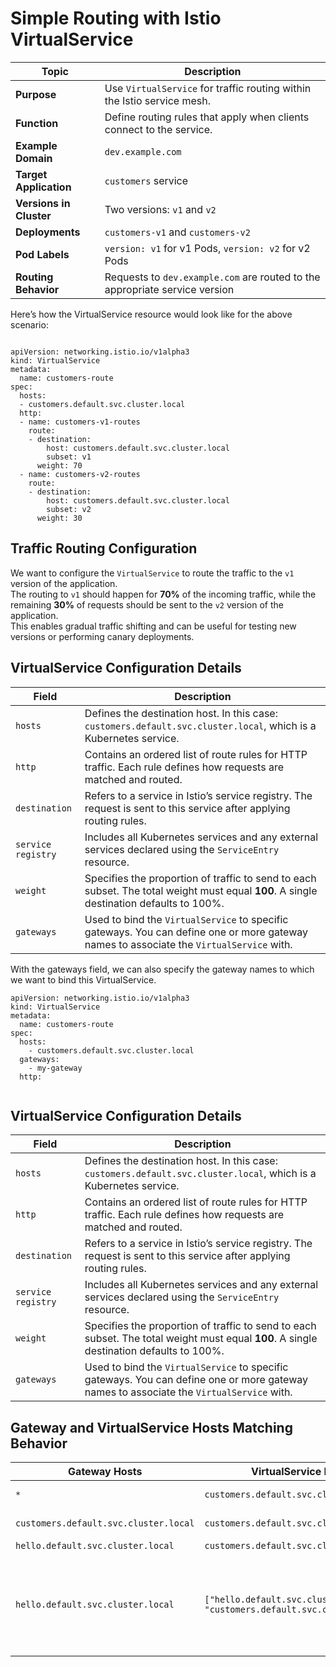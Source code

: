 

# Simple Routing with Istio VirtualService

| **Topic**                  | **Description**                                                                 |
|----------------------------|---------------------------------------------------------------------------------|
| **Purpose**                | Use `VirtualService` for traffic routing within the Istio service mesh.         |
| **Function**               | Define routing rules that apply when clients connect to the service.            |
| **Example Domain**         | `dev.example.com`                                                               |
| **Target Application**     | `customers` service                                                             |
| **Versions in Cluster**    | Two versions: `v1` and `v2`                                                     |
| **Deployments**            | `customers-v1` and `customers-v2`                                               |
| **Pod Labels**             | `version: v1` for v1 Pods, `version: v2` for v2 Pods                           |
| **Routing Behavior**       | Requests to `dev.example.com` are routed to the appropriate service version     |





Here’s how the VirtualService resource would look like for the above scenario:

```

apiVersion: networking.istio.io/v1alpha3
kind: VirtualService
metadata:
  name: customers-route
spec:
  hosts:
  - customers.default.svc.cluster.local
  http:
  - name: customers-v1-routes
    route:
    - destination:
        host: customers.default.svc.cluster.local
        subset: v1
      weight: 70
  - name: customers-v2-routes
    route:
    - destination:
        host: customers.default.svc.cluster.local
        subset: v2
      weight: 30

```

## Traffic Routing Configuration

We want to configure the `VirtualService` to route the traffic to the `v1` version of the application.  
The routing to `v1` should happen for **70%** of the incoming traffic, 
while the remaining **30%** of requests should be sent to the `v2` version of the application.  
This enables gradual traffic shifting and can be useful for testing new versions or performing canary deployments.


## VirtualService Configuration Details

| **Field**     | **Description**                                                                                                                                   |
|---------------|----------------------------------------------------------------------------------------------------------------------------------------------------|
| `hosts`       | Defines the destination host. In this case: `customers.default.svc.cluster.local`, which is a Kubernetes service.                                 |
| `http`        | Contains an ordered list of route rules for HTTP traffic. Each rule defines how requests are matched and routed.                                  |
| `destination` | Refers to a service in Istio’s service registry. The request is sent to this service after applying routing rules.                                |
| `service registry` | Includes all Kubernetes services and any external services declared using the `ServiceEntry` resource.                                   |
| `weight`      | Specifies the proportion of traffic to send to each subset. The total weight must equal **100**. A single destination defaults to 100%.           |
| `gateways`    | Used to bind the `VirtualService` to specific gateways. You can define one or more gateway names to associate the `VirtualService` with.         |








With the gateways field, we can also specify the gateway names to which we want to bind this VirtualService. 

```
apiVersion: networking.istio.io/v1alpha3
kind: VirtualService
metadata:
  name: customers-route
spec:
  hosts:
    - customers.default.svc.cluster.local
  gateways:
    - my-gateway
  http:


```

## VirtualService Configuration Details

| **Field**     | **Description**                                                                                                                                   |
|---------------|----------------------------------------------------------------------------------------------------------------------------------------------------|
| `hosts`       | Defines the destination host. In this case: `customers.default.svc.cluster.local`, which is a Kubernetes service.                                 |
| `http`        | Contains an ordered list of route rules for HTTP traffic. Each rule defines how requests are matched and routed.                                  |
| `destination` | Refers to a service in Istio’s service registry. The request is sent to this service after applying routing rules.                                |
| `service registry` | Includes all Kubernetes services and any external services declared using the `ServiceEntry` resource.                                   |
| `weight`      | Specifies the proportion of traffic to send to each subset. The total weight must equal **100**. A single destination defaults to 100%.           |
| `gateways`    | Used to bind the `VirtualService` to specific gateways. You can define one or more gateway names to associate the `VirtualService` with.         |






## Gateway and VirtualService Hosts Matching Behavior

| **Gateway Hosts**                        | **VirtualService Hosts**                                  | **Behavior**                                                                                                                                                         |
|------------------------------------------|------------------------------------------------------------|----------------------------------------------------------------------------------------------------------------------------------------------------------------------|
| `*`                                      | `customers.default.svc.cluster.local`                      | Traffic is sent through to the `VirtualService` as `*` allows all hosts.                                                                                            |
| `customers.default.svc.cluster.local`    | `customers.default.svc.cluster.local`                      | Traffic is sent through as the hosts match.                                                                                                                          |
| `hello.default.svc.cluster.local`        | `customers.default.svc.cluster.local`                      | Does not work, hosts don’t match.                                                                                                                                    |
| `hello.default.svc.cluster.local`        | `["hello.default.svc.cluster.local", "customers.default.svc.cluster.local"]` | Only `hello.default.svc.cluster.local` is allowed. It will never allow `customers.default.svc.cluster.local` through the gateway. However, this is still valid if the `VirtualService` is also attached to a second `Gateway` that allows it. |

 
   
   
   
    








